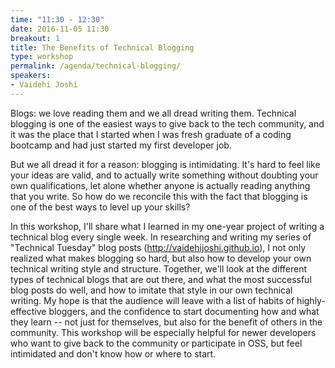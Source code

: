 ```yaml
---
time: "11:30 - 12:30"
date: 2016-11-05 11:30
breakout: 1
title: The Benefits of Technical Blogging
type: workshop
permalink: /agenda/technical-blogging/
speakers:
- Vaidehi Joshi
---
```


Blogs: we love reading them and we all dread writing them. Technical blogging is one of the easiest ways to give back to the tech community, and it was the place that I started when I was fresh graduate of a coding bootcamp and had just started my first developer job.

But we all dread it for a reason: blogging is intimidating. It's hard to feel like your ideas are valid, and to actually write something without doubting your own qualifications, let alone whether anyone is actually reading anything that you write. So how do we reconcile this with the fact that blogging is one of the best ways to level up your skills?

In this workshop, I'll share what I learned in my one-year project of writing a technical blog every single week. In researching and writing my series of "Technical Tuesday" blog posts (http://vaidehijoshi.github.io), I not only realized what makes blogging so hard, but also how to develop your own technical writing style and structure. Together, we'll look at the different types of technical blogs that are out there, and what the most successful blog posts do well, and how to imitate that style in our own technical writing. My hope is that the audience will leave with a list of habits of highly-effective bloggers, and the confidence to start documenting how and what they learn -- not just for themselves, but also for the benefit of others in the community. This workshop will be especially helpful for newer developers who want to give back to the community or participate in OSS, but feel intimidated and don't know how or where to start.